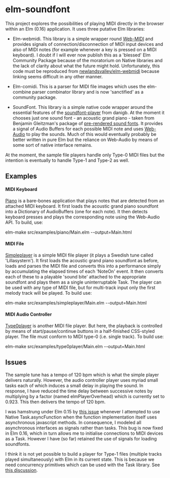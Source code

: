 elm-soundfont
=============

This project explores the possibilities of playing MIDI directly in the browser within an Elm (0.16) application.  It uses three putative Elm libraries:

*   Elm-webmidi.  This library is a simple wrapper round [Web-MIDI](http://www.w3.org/TR/webmidi/) and provides signals of connection/disconnection of MIDI input devices and also of MIDI notes (for example whenever a key is pressed on a MIDI keyboard).  I doubt if I will ever now publish this as a 'blessed' Elm Community Package because of the moratorium on Native libraries and the lack of clarity about what the future might hold. Unfortunately, this code must be reproduced from [newlandsvalley/elm-webmidi](https://github.com/newlandsvalley/elm-webmidi) because linking seems difficult in any other manner.

*   Elm-comidi.  This is a parser for MIDI file images which uses the elm-combine parser combinator library and is now 'sanctified' as a community package. 

*   SoundFont.  This library is a simple native code wrapper around the essential features of the [soundfont-player](https://github.com/danigb/soundfont-player) from danigb. At the moment it chooses just one sound font - an acoustic grand piano - taken from Benjamin Gleitzman's package of [pre-rendered sound fonts](https://github.com/gleitz/midi-js-soundfonts). It provides a signal of Audio Buffers for each possible MIDI note and uses [Web-Audio](https://webaudio.github.io/web-audio-api/) to play the sounds. Much of this would eventually probably be better written in pure Elm but the reliance on Web-Audio by means of some sort of native interface remains.

At the moment, the sample file players handle only Type-0 MIDI files but the intention is eventually to handle Type-1 and Type-2 as well.


Examples
--------

#### MIDI Keyboard

[Piano](https://github.com/newlandsvalley/elm-soundfont/tree/master/src/examples/piano) is a bare-bones application that plays notes that are detected from an attached MIDI keyboard.  It first loads the acoustic grand piano soundfont into a Dictionary of AudioBuffers (one for each note).  It then detects keyboard presses and plays the corresponding note using the Web-Audio API.  To build, use:

elm-make src/examples/piano/Main.elm --output=Main.html

#### MIDI File

[Simpleplayer](https://github.com/newlandsvalley/elm-soundfont/tree/master/src/examples/simpleplayer) is a simple MIDI file player (it plays a Swedish tune called 'Lillasystern').  It first loads the acoustic grand piano soundfont as before, loads and parses the MIDI file and converts this into a performance simply by accumulating the elapsed times of each 'NoteOn' event. It then converts each of these to a playable 'sound bite' attached to the appropriate soundfont and plays them as a single uninterruptable Task. The player can be used with any type of MIDI file, but for multi-track input only the first melody track will be played. To build use:

elm-make src/examples/simpleplayer/Main.elm --output=Main.html

#### MIDI Audio Controller

[Type0player](https://github.com/newlandsvalley/elm-soundfont/tree/master/src/examples/type0player) is another MIDI file player. But here, the playback is controlled by means of start/pause/continue buttons in a half-finished CSS-styled player. The file must conform to MIDI type-0 (i.e. single track). To build use:

elm-make src/examples/type0player/Main.elm --output=Main.html


Issues
------

The sample tune has a tempo of 120 bpm which is what the simple player delivers naturally. However, the audio controller player uses myriad small tasks each of which induces a small delay in playing the sound. In response, I have reduced the time delay between successive notes by multiplying by a factor (named elmPlayerOverhead) which is currently set to 0.923.  This then delivers the tempo of 120 bpm.

I was hamstrung under Elm 0.15 by [this issue](https://github.com/elm-lang/core/issues/240) whenever I attempted to use Native Task.asyncFunction when the function implementation itself uses asynchronous javascript methods.  In consequence, I modeled all asynchronous interfaces as signals rather than tasks. This bug is now fixed in Elm 0.16, which in turn allows me to initialise connections to MIDI devices as a Task.  However I have (so far) retained the use of signals for loading soundfonts.

I think it is not yet possible to build a player for Type-1 files (multiple tracks played simultaneously) with Elm in its current state.  This is because we need concurrency primitives which can be used with the Task library.  See [this discussion](https://groups.google.com/forum/#!topic/elm-discuss/NDAYIAML438).







 




